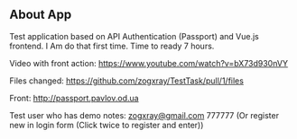 ## About App

Test application based on API Authentication (Passport) and Vue.js frontend. I Am do that first time. Time to ready 7 hours.

Video with front action: https://www.youtube.com/watch?v=bX73d930nVY

Files changed: https://github.com/zogxray/TestTask/pull/1/files

Front: http://passport.pavlov.od.ua


Test user who has demo notes: zogxray@gmail.com 777777 (Or register new in login form (Click twice to register and enter))